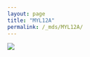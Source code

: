 ```yaml
---
layout: page
title: "MYL12A"
permalink: /_mds/MYL12A/
---
```


![](../../algns0/5HSAA069191_aln_report.png?raw=true)
